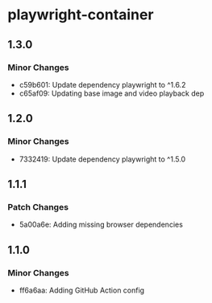 # playwright-container

## 1.3.0

### Minor Changes

- c59b601: Update dependency playwright to ^1.6.2
- c65af09: Updating base image and video playback dep

## 1.2.0

### Minor Changes

- 7332419: Update dependency playwright to ^1.5.0

## 1.1.1

### Patch Changes

- 5a00a6e: Adding missing browser dependencies

## 1.1.0

### Minor Changes

- ff6a6aa: Adding GitHub Action config
